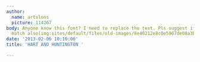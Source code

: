 ```yaml
---
author:
  name: artslons
  picture: 114267
body: Anyone know this font? I need to replace the text. Pls suggest if any similar
  match also[img:sites/default/files/old-images/8e40212e8c0e5967de08a3b96409b857_4862.186139.png]
date: '2013-02-06 10:10:06'
title: 'HART AND HUNTINGTON '

---
```

